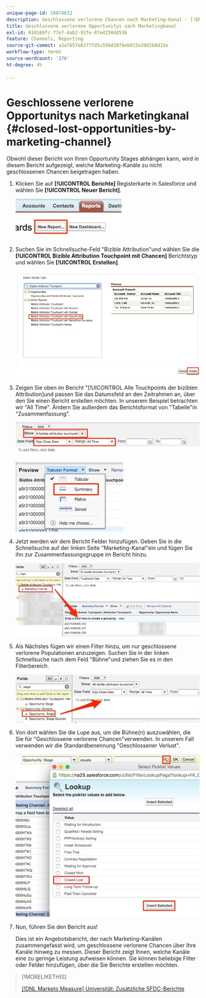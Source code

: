 ```yaml
---
unique-page-id: 18874632
description: Geschlossene verlorene Chancen nach Marketing-Kanal - [!DNL Marketo Measure] - Produktdokumentation
title: Geschlossene verlorene Opportunitys nach Marketingkanal
exl-id: 010169fc-f7e7-4ab2-92fe-87e4250dd536
feature: Channels, Reporting
source-git-commit: a2a7657e8377fd5c556d38f6eb815e39d2b8d15e
workflow-type: tm+mt
source-wordcount: '276'
ht-degree: 4%

---
```


# Geschlossene verlorene Opportunitys nach Marketingkanal {#closed-lost-opportunities-by-marketing-channel}

Obwohl dieser Bericht von Ihren Opportunity Stages abhängen kann, wird in diesem Bericht aufgezeigt, welche Marketing-Kanäle zu nicht geschlossenen Chancen beigetragen haben.

1. Klicken Sie auf **[!UICONTROL Berichte]** Registerkarte in Salesforce und wählen Sie **[!UICONTROL Neuer Bericht]**.

   ![](assets/1-3.jpg)

1. Suchen Sie im Schnellsuche-Feld &quot;Bizible Attribution&quot;und wählen Sie die **[!UICONTROL Bizible Attribution Touchpoint mit Chancen]** Berichtstyp und wählen Sie **[!UICONTROL Erstellen]**.

   ![](assets/2-3.jpg)

1. Zeigen Sie oben im Bericht &quot;[!UICONTROL Alle Touchpoints der biziblen Attribution]und passen Sie das Datumsfeld an den Zeitrahmen an, über den Sie einen Bericht erstellen möchten. In unserem Beispiel betrachten wir &quot;All Time&quot;. Ändern Sie außerdem das Berichtsformat von &quot;Tabelle&quot;in &quot;Zusammenfassung&quot;.

   ![](assets/3-3.jpg)

   ![](assets/4-2.jpg)

1. Jetzt werden wir dem Bericht Felder hinzufügen. Geben Sie in die Schnellsuche auf der linken Seite &quot;Marketing-Kanal&quot;ein und fügen Sie ihn zur Zusammenfassungsgruppe im Bericht hinzu.

   ![](assets/5.jpg)

1. Als Nächstes fügen wir einen Filter hinzu, um nur geschlossene verlorene Populationen anzuzeigen. Suchen Sie in der linken Schnellsuche nach dem Feld &quot;Bühne&quot;und ziehen Sie es in den Filterbereich.

   ![](assets/6.jpg)

1. Von dort wählen Sie die Lupe aus, um die Bühne(n) auszuwählen, die Sie für &quot;Geschlossene verlorene Chancen&quot;verwenden. In unserem Fall verwenden wir die Standardbenennung &quot;Geschlossener Verlust&quot;.

   ![](assets/7.jpg)

1. Nun, führen Sie den Bericht aus!

   Dies ist ein Angebotsbericht, der nach Marketing-Kanälen zusammengefasst wird, um geschlossene verlorene Chancen über Ihre Kanäle hinweg zu messen. Dieser Bericht zeigt Ihnen, welche Kanäle eine zu geringe Leistung aufweisen können. Sie können beliebige Filter oder Felder hinzufügen, über die Sie Berichte erstellen möchten.

>[!MORELIKETHIS]
>
>[[!DNL Marketo Measure] Universität: Zusätzliche SFDC-Berichte](https://universityonline.marketo.com/courses/bizible-fundamentals-bizible-102/#/page/5c5cb68dfb384d0c9fb96cd0)
